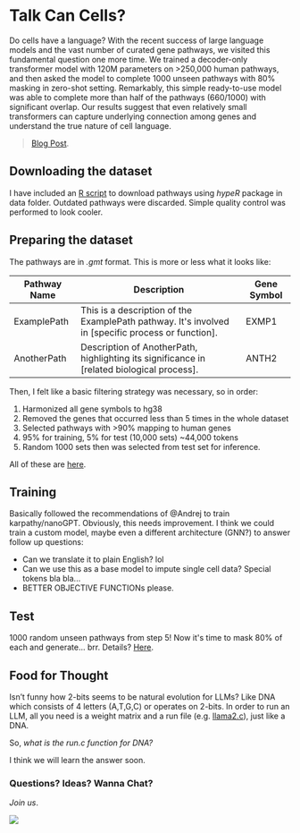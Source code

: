 # Talk Can Cells?

Do cells have a language? With the recent success of large language models and the vast number of curated gene pathways, we visited this fundamental question one more time. We trained a decoder-only transformer model with 120M parameters on >250,000 human pathways, and then asked the model to complete 1000 unseen pathways with 80% masking in zero-shot setting. Remarkably, this simple ready-to-use model was able to complete more than half of the pathways (660/1000) with significant overlap. Our results suggest that even relatively small transformers can capture underlying connection among genes and understand the true nature of cell language.

> [Blog Post](https://celvox.co/blog/TCC/index.html). 


## Downloading the dataset

I have included an [R script](data/download_data.R) to download pathways using *hypeR* package in data folder. 
Outdated pathways were discarded. Simple quality control was performed to look cooler.

## Preparing the dataset

The pathways are in *.gmt* format. This is more or less what it looks like: 

| Pathway Name | Description          | Gene Symbol |
|--------------|----------------------|-------------|
| ExamplePath  | This is a description of the ExamplePath pathway. It's involved in [specific process or function]. | EXMP1       |
| AnotherPath  | Description of AnotherPath, highlighting its significance in [related biological process]. | ANTH2       |

Then, I felt like a basic filtering strategy was necessary, so in order:

1) Harmonized all gene symbols to hg38
2) Removed the genes that occurred less than 5 times in the whole dataset
3) Selected pathways with >90% mapping to human genes
4) 95% for training, 5% for test (10,000 sets) ~44,000 tokens
5) Random 1000 sets then was selected from test set for inference.

All of these are [here](data/prepare_data.ipynb).

## Training

Basically followed the recommendations of @Andrej to train karpathy/nanoGPT. Obviously, this needs improvement. I think we could train a custom model, maybe even a different architecture (GNN?) to answer follow up questions: 

- Can we translate it to plain English? lol
- Can we use this as a base model to impute single cell data? Special tokens bla bla...
- BETTER OBJECTIVE FUNCTIONs please.

## Test

1000 random unseen pathways from step 5! Now it's time to mask 80% of each and generate... brr.
Details? [Here](test.ipynb).

## Food for Thought

Isn’t funny how 2-bits seems to be natural evolution for LLMs? Like DNA which consists of 4 letters (A,T,G,C) or operates on 2-bits. In order to run an LLM, all you need is a weight matrix and a run file (e.g. [llama2.c](https://github.com/karpathy/llama2.c)), just like a DNA.

So, *what is the run.c function for DNA?* 

I think we will learn the answer soon. 

### Questions? Ideas? Wanna Chat? 
*Join us*.

[![](https://dcbadge.vercel.app/api/server/X7strFxxkz)](https://discord.gg/X7strFxxkz)